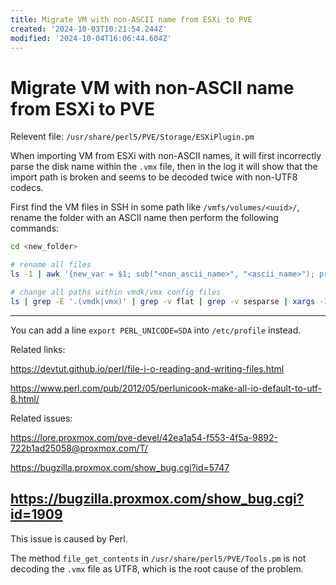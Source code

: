 ```yaml
---
title: Migrate VM with non-ASCII name from ESXi to PVE
created: '2024-10-03T10:21:54.244Z'
modified: '2024-10-04T16:06:44.604Z'
---
```


# Migrate VM with non-ASCII name from ESXi to PVE

Relevent file: `/usr/share/perl5/PVE/Storage/ESXiPlugin.pm`

When importing VM from ESXi with non-ASCII names, it will first incorrectly parse the disk name within the `.vmx` file, then in the log it will show that the import path is broken and seems to be decoded twice with non-UTF8 codecs.

First find the VM files in SSH in some path like `/vmfs/volumes/<uuid>/`, rename the folder with an ASCII name then perform the following commands:

```bash
cd <new_folder>

# rename all files
ls -1 | awk '{new_var = $1; sub("<non_ascii_name>", "<ascii_name>"); print "mv " new_var " " $0 }' | awk -I bash -c 'abc'

# change all paths within vmdk/vmx config files
ls | grep -E '.(vmdk|vmx)' | grep -v flat | grep -v sesparse | xargs -Iabc sed -i 's/<non_ascii_name>/<ascii_name>/g' abc
```


---

You can add a line `export PERL_UNICODE=SDA` into `/etc/profile` instead.

Related links:

https://devtut.github.io/perl/file-i-o-reading-and-writing-files.html

https://www.perl.com/pub/2012/05/perlunicook-make-all-io-default-to-utf-8.html/

Related issues:

https://lore.proxmox.com/pve-devel/42ea1a54-f553-4f5a-9892-722b1ad25058@proxmox.com/T/

https://bugzilla.proxmox.com/show_bug.cgi?id=5747

https://bugzilla.proxmox.com/show_bug.cgi?id=1909
---

This issue is caused by Perl.

The method `file_get_contents` in `/usr/share/perl5/PVE/Tools.pm` is not decoding the `.vmx` file as UTF8, which is the root cause of the problem.

